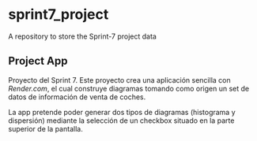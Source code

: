 # sprint7_project
A repository to store the Sprint-7 project data

## Project App
Proyecto del Sprint 7.
Este proyecto crea una aplicación sencilla con *Render.com*, el cual construye diagramas tomando como origen un set de datos de información de venta de coches.

La app pretende poder generar dos tipos de diagramas (histograma y dispersión) mediante la selección de un checkbox situado en la parte superior de la pantalla.


